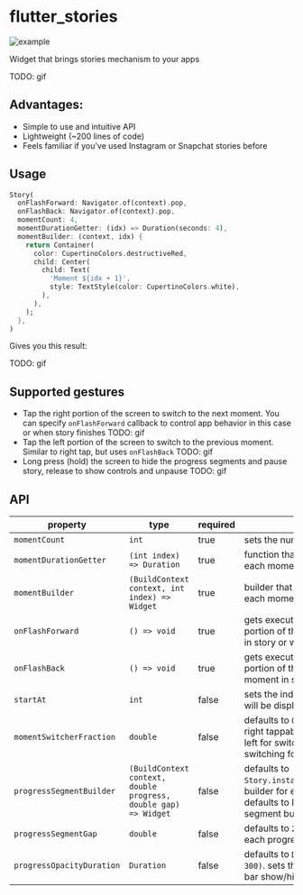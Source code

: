 # flutter_stories

![example](https://raw.githubusercontent.com/vanelizarov/flutter_stories/master/logo.png)

Widget that brings stories mechanism to your apps

TODO: gif

## Advantages:
  - Simple to use and intuitive API
  - Lightweight (~200 lines of code)
  - Feels familiar if you've used Instagram or Snapchat stories before

## Usage

```dart
Story(
  onFlashForward: Navigator.of(context).pop,
  onFlashBack: Navigator.of(context).pop,
  momentCount: 4,
  momentDurationGetter: (idx) => Duration(seconds: 4),
  momentBuilder: (context, idx) {
    return Container(
      color: CupertinoColors.destructiveRed,
      child: Center(
        child: Text(
          'Moment ${idx + 1}',
          style: TextStyle(color: CupertinoColors.white),
        ),
      ),
    );
  },
)
```

Gives you this result:

TODO: gif

## Supported gestures

- Tap the right portion of the screen to switch to the next moment. You can specify `onFlashForward` callback to control app behavior in this case or when story finishes
  TODO: gif
- Tap the left portion of the screen to switch to the previous moment. Similar to right tap, but uses `onFlashBack`
  TODO: gif
- Long press (hold) the screen to hide the progress segments and pause story, release to show controls and unpause
  TODO: gif

## API

| property                  | type                                                            | required | description                                                                                                                                     |
| ------------------------- | --------------------------------------------------------------- | -------- | ----------------------------------------------------------------------------------------------------------------------------------------------- |
| `momentCount`             | `int`                                                           | true     | sets the number of moments in story                                                                                                             |
| `momentDurationGetter`    | `(int index) => Duration`                                       | true     | function that must return Duration for each moment                                                                                              |
| `momentBuilder`           | `(BuildContext context, int index) => Widget`                   | true     | builder that gets executed executed for each moment                                                                                             |
| `onFlashForward`          | `() => void`                                                    | true     | gets executed when user taps the right portion of the screen on the last moment in story or when story finishes playing                         |
| `onFlashBack`             | `() => void`                                                    | true     | gets executed when user taps the left portion of the screen on the first moment in story                                                        |
| `startAt`                 | `int`                                                           | false    | sets the index of the first moment that will be displayed. defaults to `0`                                                                      |
| `momentSwitcherFraction`  | `double`                                                        | false    | defaults to `0.33`. sets the ratio of left and right tappable portions of the screen: left for switching back, right for switching forward      |
| `progressSegmentBuilder`  | `(BuildContext context, double progress, double gap) => Widget` | false    | defaults to `Story.instagramProgressSegmentBuilder`. builder for each progress segment. defaults to Instagram-like minimalistic segment builder |
| `progressSegmentGap`      | `double`                                                        | false    | defaults to `2.0`. sets the gap between each progress segment                                                                                   |
| `progressOpacityDuration` | `Duration`                                                      | false    | defaults to `Duration(milliseconds: 300)`. sets the duration for the progress bar show/hide animation                                           |
